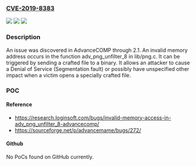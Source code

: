 ### [CVE-2019-8383](https://cve.mitre.org/cgi-bin/cvename.cgi?name=CVE-2019-8383)
![](https://img.shields.io/static/v1?label=Product&message=n%2Fa&color=blue)
![](https://img.shields.io/static/v1?label=Version&message=n%2Fa&color=blue)
![](https://img.shields.io/static/v1?label=Vulnerability&message=n%2Fa&color=brighgreen)

### Description

An issue was discovered in AdvanceCOMP through 2.1. An invalid memory address occurs in the function adv_png_unfilter_8 in lib/png.c. It can be triggered by sending a crafted file to a binary. It allows an attacker to cause a Denial of Service (Segmentation fault) or possibly have unspecified other impact when a victim opens a specially crafted file.

### POC

#### Reference
- https://research.loginsoft.com/bugs/invalid-memory-access-in-adv_png_unfilter_8-advancecomp/
- https://sourceforge.net/p/advancemame/bugs/272/

#### Github
No PoCs found on GitHub currently.

